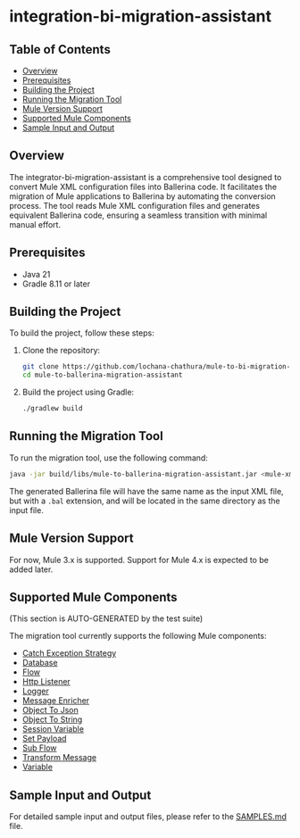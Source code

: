 # integration-bi-migration-assistant

## Table of Contents
- [Overview](#overview)
- [Prerequisites](#prerequisites)
- [Building the Project](#building-the-project)
- [Running the Migration Tool](#running-the-migration-tool)
- [Mule Version Support](#mule-version-support)
- [Supported Mule Components](#supported-mule-components)
- [Sample Input and Output](#sample-input-and-output)

## Overview
The integrator-bi-migration-assistant is a comprehensive tool designed to convert Mule XML configuration files into Ballerina code. It facilitates the migration of Mule applications to Ballerina by automating the conversion process. The tool reads Mule XML configuration files and generates equivalent Ballerina code, ensuring a seamless transition with minimal manual effort.

## Prerequisites
- Java 21
- Gradle 8.11 or later

## Building the Project
To build the project, follow these steps:

1. Clone the repository:
    ```sh
    git clone https://github.com/lochana-chathura/mule-to-bi-migration-assistant.git
    cd mule-to-ballerina-migration-assistant
    ```

2. Build the project using Gradle:
    ```sh
    ./gradlew build
    ```

## Running the Migration Tool
To run the migration tool, use the following command:

```sh
java -jar build/libs/mule-to-ballerina-migration-assistant.jar <mule-xml-configuration-file>
```

The generated Ballerina file will have the same name as the input XML file, but with a `.bal` extension, and will be located in the same directory as the input file.

## Mule Version Support
For now, Mule 3.x is supported. Support for Mule 4.x is expected to be added later.

## Supported Mule Components
(This section is AUTO-GENERATED by the test suite)

The migration tool currently supports the following Mule components:

- [Catch Exception Strategy](SAMPLES.md#catch-exception-strategy)
- [Database](SAMPLES.md#database)
- [Flow](SAMPLES.md#flow)
- [Http Listener](SAMPLES.md#http-listener)
- [Logger](SAMPLES.md#logger)
- [Message Enricher](SAMPLES.md#message-enricher)
- [Object To Json](SAMPLES.md#object-to-json)
- [Object To String](SAMPLES.md#object-to-string)
- [Session Variable](SAMPLES.md#session-variable)
- [Set Payload](SAMPLES.md#set-payload)
- [Sub Flow](SAMPLES.md#sub-flow)
- [Transform Message](SAMPLES.md#transform-message)
- [Variable](SAMPLES.md#variable)

## Sample Input and Output

For detailed sample input and output files, please refer to the [SAMPLES.md](SAMPLES.md) file.

